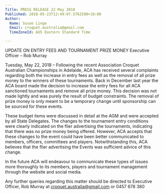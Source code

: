 ```yaml
---
Title: PRESS RELEASE 22 May 2018
Published: 2018-05-23T12:49:07.5762590+10:00
Author:
  Name: Susan Linge
  Email: croquet.australia@gmail.com
  TimeZoneId: AUS Eastern Standard Time

---
```

UPDATE ON ENTRY FEES AND TOURNAMENT PRIZE MONEY
Executive Officer – Rob Murray

Tuesday, May 22, 2018 – Following the recent Association Croquet Australian Championships in Adelaide, ACA has received several complaints regarding both the increase in entry fees as well as the removal of all prize money to the winners of these tournaments. Back in December last year the ACA board made the decision to increase the entry fees for all ACA sanctioned tournaments and remove all prize money. This decision was not made lightly and was purely the result of budget constraints. The removal of prize money is only meant to be a temporary change until sponsorship can be sourced for these events.

These budget items were discussed in detail at the AGM and were accepted by all State Delegates.  The changes to the tournament entry conditions were clearly indicated on the flier advertising the tournaments, indicating that there was no prize money being offered.  However, ACA accepts that these changes to the event could have been better communicated to members, officers, committees and players.  Notwithstanding this, ACA believes that the flier advertising the Events was sufficient advice of this change.

In the future ACA will endeavour to communicate these types of issues more thoroughly to its members, players and tournament management through the website and social media.

Any further queries regarding this matter should be directed to Executive Officer, Rob Murray at croquet.australia@gmail.com or 0457 678 380